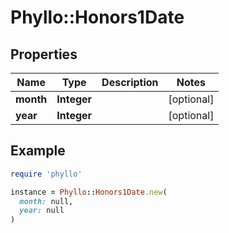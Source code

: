 # Phyllo::Honors1Date

## Properties

| Name | Type | Description | Notes |
| ---- | ---- | ----------- | ----- |
| **month** | **Integer** |  | [optional] |
| **year** | **Integer** |  | [optional] |

## Example

```ruby
require 'phyllo'

instance = Phyllo::Honors1Date.new(
  month: null,
  year: null
)
```

